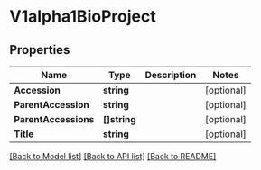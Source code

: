# V1alpha1BioProject

## Properties

Name | Type | Description | Notes
------------ | ------------- | ------------- | -------------
**Accession** | **string** |  | [optional] 
**ParentAccession** | **string** |  | [optional] 
**ParentAccessions** | **[]string** |  | [optional] 
**Title** | **string** |  | [optional] 

[[Back to Model list]](../README.md#documentation-for-models) [[Back to API list]](../README.md#documentation-for-api-endpoints) [[Back to README]](../README.md)


